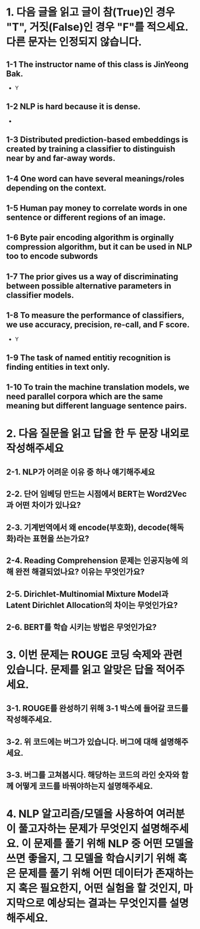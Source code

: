 # 1. 다음 글을 읽고 글이 참(True)인 경우 "T", 거짓(False)인 경우 "F"를 적으세요. 다른 문자는 인정되지 않습니다.

## 1-1 The instructor name of this class is JinYeong Bak.
- Y

## 1-2 NLP is hard because it is dense.
- 

## 1-3 Distributed prediction-based embeddings is created by training a classifier to distinguish near by and far-away words.

## 1-4 One word can have several meanings/roles depending on the context.

## 1-5 Human pay money to correlate words in one sentence or different regions of an image.

## 1-6 Byte pair encoding algorithm is orginally compression algorithm, but it can be used in NLP too to encode subwords

## 1-7 The prior gives us a way of discriminating between possible alternative parameters in classifier models.

## 1-8 To measure the performance of classifiers, we use accuracy, precision, re-call, and F score.
- Y

## 1-9 The task of named entitiy recognition is finding entities in text only.

## 1-10 To train the machine translation models, we need parallel corpora which are the same meaning but different language sentence pairs.


# 2. 다음 질문을 읽고 답을 한 두 문장 내외로 작성해주세요

## 2-1. NLP가 어려운 이유 중 하나 얘기해주세요

## 2-2. 단어 임베딩 만드는 시점에서 BERT는 Word2Vec과 어떤 차이가 있나요?

## 2-3. 기계번역에서 왜 encode(부호화), decode(해독화)라는 표현을 쓰는가요?

## 2-4. Reading Comprehension 문제는 인공지능에 의해 완전 해결되었나요? 이유는 무엇인가요?

## 2-5. Dirichlet-Multinomial Mixture Model과 Latent Dirichlet Allocation의 차이는 무엇인가요?

## 2-6. BERT를 학습 시키는 방법은 무엇인가요?


# 3. 이번 문제는 ROUGE 코딩 숙제와 관련 있습니다. 문제를 읽고 알맞은 답을 적어주세요.

## 3-1. ROUGE를 완성하기 위해 3-1 박스에 들어갈 코드를 작성해주세요.

## 3-2. 위 코드에는 버그가 있습니다. 버그에 대해 설명해주세요.

## 3-3. 버그를 고쳐봅시다. 해당하는 코드의 라인 숫자와 함께 어떻게 코드를 바꿔야하는지 설명해주세요.


# 4. NLP 알고리즘/모델을 사용하여 여러분이 풀고자하는 문제가 무엇인지 설명해주세요. 이 문제를 풀기 위해 NLP 중 어떤 모델을 쓰면 좋을지, 그 모델을 학습시키기 위해 혹은 문제를 풀기 위해 어떤 데이터가 존재하는지 혹은 필요한지, 어떤 실험을 할 것인지, 마지막으로 예상되는 결과는 무엇인지를 설명해주세요.
















